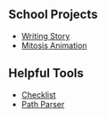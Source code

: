 ## School Projects
- [Writing Story](/looking-forward)
- [Mitosis Animation](/mitosis.svg)

## Helpful Tools
- [Checklist](/checklist)
- [Path Parser](/path-parser)
